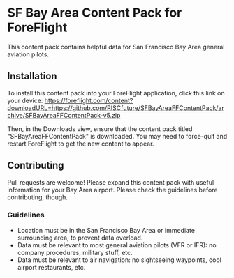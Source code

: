 # SF Bay Area Content Pack for ForeFlight

This content pack contains helpful data for San Francisco Bay Area general
aviation pilots.

## Installation

To install this content pack into your ForeFlight application, click this link
on your device: https://foreflight.com/content?downloadURL=https://github.com/RISCfuture/SFBayAreaFFContentPack/archive/SFBayAreaFFContentPack-v5.zip

Then, in the Downloads view, ensure that the content pack titled
"SFBayAreaFFContentPack" is downloaded. You may need to force-quit and restart
ForeFlight to get the new content to appear.

## Contributing

Pull requests are welcome! Please expand this content pack with useful
information for your Bay Area airport. Please check the guidelines before
contributing, though.

### Guidelines

* Location must be in the San Francisco Bay Area or immediate surrounding area,
  to prevent data overload.
* Data must be relevant to most general aviation pilots (VFR or IFR): no company
  procedures, military stuff, etc.
* Data must be relevant to air navigation: no sightseeing waypoints, cool
  airport restaurants, etc.
